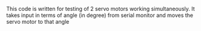 This code is written for testing of 2 servo motors working simultaneously. It takes input in terms of angle (in degree) from serial monitor and moves the servo motor to that angle 
